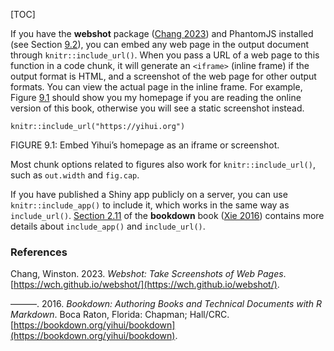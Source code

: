 [TOC]

If you have the **webshot** package ([Chang 2023](#ref-R-webshot)) and PhantomJS installed (see Section [9.2]($Display-HTML-Widgets)), you can embed any web page in the output document through `knitr::include_url()`. When you pass a URL of a web page to this function in a code chunk, it will generate an `<iframe>` (inline frame) if the output format is HTML, and a screenshot of the web page for other output formats. You can view the actual page in the inline frame. For example, Figure [9.1](#fig:include-url) should show you my homepage if you are reading the online version of this book, otherwise you will see a static screenshot instead.

    knitr::include_url("https://yihui.org")

<div id="fig:include-url"></div>
FIGURE 9.1: Embed Yihui’s homepage as an iframe or screenshot.
</div>

Most chunk options related to figures also work for `knitr::include_url()`, such as `out.width` and `fig.cap`.

If you have published a Shiny app publicly on a server, you can use `knitr::include_app()` to include it, which works in the same way as `include_url()`. [Section 2.11](https://bookdown.org/yihui/bookdown/web-pages-and-shiny-apps.html) of the **bookdown** book ([Xie 2016](#ref-bookdown2016)) contains more details about `include_app()` and `include_url()`.

### References[](https://bookdown.org/yihui/rmarkdown-cookbook/references.html#references)

Chang, Winston. 2023. _Webshot: Take Screenshots of Web Pages_. [https://wch.github.io/webshot/](https://wch.github.io/webshot/).

———. 2016. _Bookdown: Authoring Books and Technical Documents with R Markdown_. Boca Raton, Florida: Chapman; Hall/CRC. [https://bookdown.org/yihui/bookdown](https://bookdown.org/yihui/bookdown).
